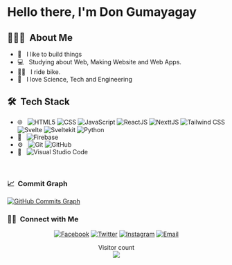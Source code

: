 <h1> Hello there, I'm Don Gumayagay</h1>

<h2> 👨🏻‍💻 &nbsp;About Me </h2>

- 🤔 &nbsp; I like to build things
- 💻 &nbsp; Studying about Web, Making Website and Web Apps.
- 🚴‍♂️ &nbsp; I ride bike.
- 🧪 &nbsp; I love Science, Tech and Engineering

<h2> 🛠 &nbsp;Tech Stack</h2>

- 🌐 &nbsp;
  ![HTML5](https://img.shields.io/badge/-HTML5-333?style=flat&logo=HTML5)
  ![CSS](https://img.shields.io/badge/-CSS-333?style=flat&logo=CSS3&logoColor=1572B6)
  ![JavaScript](https://img.shields.io/badge/-JavaScript-333?style=flat&logo=javascript)
  ![ReactJS](https://img.shields.io/badge/-ReactJS-333?style=flat&logo=react)
  ![NexttJS](https://img.shields.io/badge/-NextJS-333?style=flat&logo=nextdotjs)
  ![Tailwind CSS](https://img.shields.io/badge/-Tailwind%20CSS-333?style=flat&logo=Tailwind-CSS)
  ![Svelte](https://img.shields.io/badge/-Svelte-333?style=flat&logo=svelte)
  ![Sveltekit](https://img.shields.io/badge/-SvelteKit-333?logo=Svelte)
  ![Python](https://img.shields.io/badge/-Python-333?logo=python)
- 📶 &nbsp;
  ![Firebase](https://img.shields.io/badge/-Google_Firebase-333?style=flat&logo=Firebase)
- ⚙️ &nbsp;
  ![Git](https://img.shields.io/badge/-Git-333?style=flat&logo=git)
  ![GitHub](https://img.shields.io/badge/-GitHub-333?style=flat&logo=github)
- 🔧 &nbsp;
  ![Visual Studio Code](https://img.shields.io/badge/-Visual%20Studio%20Code-333?style=flat&logo=visual-studio-code&logoColor=007ACC)

<br/>

<!-- <a href="https://github.com/dongumayagay">
  <img height="180em" src="https://github-readme-stats.vercel.app/api?username=dongumayagay&show_icons=true&theme=tokyonight" />
  <img height="180em" src="https://github-readme-stats.vercel.app/api/top-langs/?username=dongumayagay&theme=tokyonight&layout=compact" />
</a>
<br/> -->

<h3> 📈 &nbsp;Commit Graph</h3>
<a href="http://www.github.com/dongumayagay"><img src="https://activity-graph.herokuapp.com/graph?username=dongumayagay&bg_color=1c1917&color=ffffff&line=0891b2&point=ffffff&area_color=1c1917&area=true&hide_border=true&custom_title=GitHub%20Commits%20Graph" alt="GitHub Commits Graph" /></a>

<br/>

<h3> 🤝🏻 &nbsp;Connect with Me </h3>

<p align="center">
<a href="https://facebook.com/dongmygy"><img alt="Facebook" src="https://img.shields.io/badge/Facebook-Don_Gumayagay-blue?style=flat-square&logo=facebook"></a>
<a href="https://twitter.com/tonting_kaloy"><img alt="Twitter" src="https://img.shields.io/badge/Twitter-tonting_kaloy-blue?style=flat-square&logo=twitter"></a>
<a href="https://www.instagram.com/dongums"><img alt="Instagram" src="https://img.shields.io/badge/Instagram-dongums-blue?style=flat-square&logo=instagram"></a>
<a href="mailto:mcdongumayagay@gmail.com"><img alt="Email" src="https://img.shields.io/badge/Email-mcdongumayagay@gmail.com-blue?style=flat-square&logo=gmail"></a>
</p>

<p align="center"> 
  Visitor count<br>
  <img src="https://profile-counter.glitch.me/dongumayagay/count.svg" />
</p>
